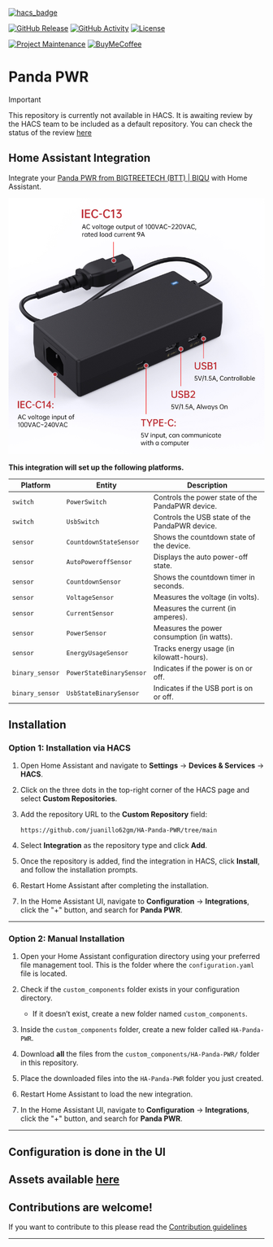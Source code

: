 [![hacs_badge](https://img.shields.io/badge/HACS-Custom-41BDF5.svg?style=for-the-badge)](https://github.com/hacs/integration)

[![GitHub Release][releases-shield]][releases]
[![GitHub Activity][commits-shield]][commits]
[![License][license-shield]](LICENSE)

[![Project Maintenance][maintenance-shield]][maintainer]
[![BuyMeCoffee][buymecoffeebadge]][buymecoffee]

# Panda PWR

> [!IMPORTANT]
> This repository is currently not available in HACS. It is awaiting review by the HACS team to be included as a default repository. You can check the status of the review [here](https://github.com/hacs/default/pull/2851)

## Home Assistant Integration

Integrate your [Panda PWR from BIGTREETECH (BTT) | BIQU][pandapwrwiki] with Home Assistant.

[![PandaPWRDevice](/assets/panda_pwr_hardware.jpeg)][pandapwrwiki]

**This integration will set up the following platforms.**

| Platform        | Entity                  | Description                                       |
| --------------- | ----------------------- | ------------------------------------------------- |
| `switch`        | `PowerSwitch`           | Controls the power state of the PandaPWR device.  |
| `switch`        | `UsbSwitch`             | Controls the USB state of the PandaPWR device.    |
| `sensor`        | `CountdownStateSensor`  | Shows the countdown state of the device.          |
| `sensor`        | `AutoPoweroffSensor`    | Displays the auto power-off state.                |
| `sensor`        | `CountdownSensor`       | Shows the countdown timer in seconds.             |
| `sensor`        | `VoltageSensor`         | Measures the voltage (in volts).                  |
| `sensor`        | `CurrentSensor`         | Measures the current (in amperes).                |
| `sensor`        | `PowerSensor`           | Measures the power consumption (in watts).        |
| `sensor`        | `EnergyUsageSensor`     | Tracks energy usage (in kilowatt-hours).          |
| `binary_sensor` | `PowerStateBinarySensor`| Indicates if the power is on or off.              |
| `binary_sensor` | `UsbStateBinarySensor`  | Indicates if the USB port is on or off.           |

## **Installation**

### **Option 1: Installation via HACS**

1. Open Home Assistant and navigate to **Settings** → **Devices & Services** → **HACS**.

2. Click on the three dots in the top-right corner of the HACS page and select **Custom Repositories**.

3. Add the repository URL to the **Custom Repository** field:
    ```
    https://github.com/juanillo62gm/HA-Panda-PWR/tree/main
    ```

4. Select **Integration** as the repository type and click **Add**.

5. Once the repository is added, find the integration in HACS, click **Install**, and follow the installation prompts.

6. Restart Home Assistant after completing the installation.

7. In the Home Assistant UI, navigate to **Configuration** → **Integrations**, click the "+" button, and search for **Panda PWR**.

---

### **Option 2: Manual Installation**

1. Open your Home Assistant configuration directory using your preferred file management tool.
   This is the folder where the `configuration.yaml` file is located.

2. Check if the `custom_components` folder exists in your configuration directory.
   - If it doesn’t exist, create a new folder named `custom_components`.

3. Inside the `custom_components` folder, create a new folder called `HA-Panda-PWR`.

4. Download **all** the files from the `custom_components/HA-Panda-PWR/` folder in this repository.

5. Place the downloaded files into the `HA-Panda-PWR` folder you just created.

6. Restart Home Assistant to load the new integration.

7. In the Home Assistant UI, navigate to **Configuration** → **Integrations**, click the "+" button, and search for **Panda PWR**.

---

## Configuration is done in the UI

<!---->

## Assets available [here](https://github.com/home-assistant/brands/tree/master/custom_integrations/panda_pwr)

## Contributions are welcome!

If you want to contribute to this please read the [Contribution guidelines](CONTRIBUTING.md)

***

[pandapwrwiki]: https://bttwiki.com/Panda%20PWR.html
[buymecoffee]: https://paypal.me/juanillo62gm
[buymecoffeebadge]: https://img.shields.io/badge/buy%20me%20a%20coffee-donate-yellow.svg?style=for-the-badge
[commits-shield]: https://img.shields.io/github/commit-activity/y/juanillo62gm/HA-Panda-PWR.svg?style=for-the-badge
[commits]: https://github.com/juanillo62gm/HA-Panda-PWR/commits/main
[license-shield]: https://img.shields.io/github/license/juanillo62gm/HA-Panda-PWR.svg?style=for-the-badge
[maintainer]: https://github.com/juanillo62gm
[maintenance-shield]: https://img.shields.io/badge/maintainer-%20%40juanillo62gm-blue.svg?style=for-the-badge
[releases-shield]: https://img.shields.io/github/release/juanillo62gm/HA-Panda-PWR.svg?style=for-the-badge
[releases]: https://github.com/juanillo62gm/HA-Panda-PWR/releases
